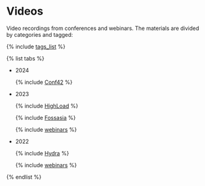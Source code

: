 # Videos

Video recordings from conferences and webinars. The materials are divided by categories and tagged:

{% include [tags_list](./_includes/tags_list.md) %}


{% list tabs %}

  - 2024

    {% include [Conf42](./_includes/conferences/2024/Conf42.md) %}

  - 2023

    {% include [HighLoad](./_includes/conferences/2023/HighLoad.md) %}

    {% include [Fossasia](./_includes/conferences/2023/Fossasia.md) %}

    {% include [webinars](./_includes/webinars/2023/webinars.md) %}

  - 2022  

    {% include [Hydra](./_includes/conferences/2022/Hydra.md) %}
    
    {% include [webinars](./_includes/webinars/2022/webinars.md) %}


{% endlist %}